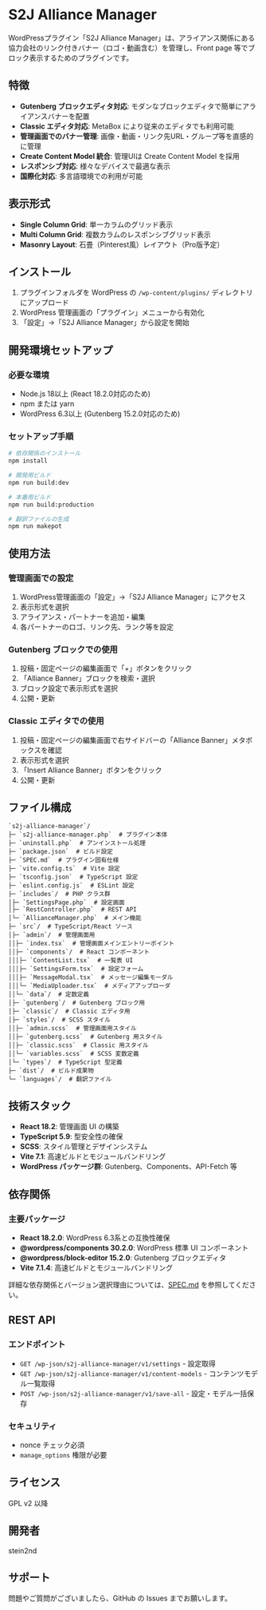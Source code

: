 # S2J Alliance Manager

WordPressプラグイン「S2J Alliance Manager」は、アライアンス関係にある協力会社のリンク付きバナー（ロゴ・動画含む）を管理し、Front page 等でブロック表示するためのプラグインです。

## 特徴

- **Gutenberg ブロックエディタ対応**: モダンなブロックエディタで簡単にアライアンスバナーを配置
- **Classic エディタ対応**: MetaBox により従来のエディタでも利用可能
- **管理画面でのバナー管理**: 画像・動画・リンク先URL・グループ等を直感的に管理
- **Create Content Model 統合**: 管理UIは Create Content Model を採用
- **レスポンシブ対応**: 様々なデバイスで最適な表示
- **国際化対応**: 多言語環境での利用が可能

## 表示形式

- **Single Column Grid**: 単一カラムのグリッド表示
- **Multi Column Grid**: 複数カラムのレスポンシブグリッド表示
- **Masonry Layout**: 石畳（Pinterest風）レイアウト（Pro版予定）

## インストール

1. プラグインフォルダを WordPress の `/wp-content/plugins/` ディレクトリにアップロード
2. WordPress 管理画面の「プラグイン」メニューから有効化
3. 「設定」→「S2J Alliance Manager」から設定を開始

## 開発環境セットアップ

### 必要な環境

- Node.js 18以上 (React 18.2.0対応のため)
- npm または yarn
- WordPress 6.3以上 (Gutenberg 15.2.0対応のため)

### セットアップ手順

```bash
# 依存関係のインストール
npm install

# 開発用ビルド
npm run build:dev

# 本番用ビルド
npm run build:production

# 翻訳ファイルの生成
npm run makepot
```

## 使用方法

### 管理画面での設定

1. WordPress管理画面の「設定」→「S2J Alliance Manager」にアクセス
2. 表示形式を選択
3. アライアンス・パートナーを追加・編集
4. 各パートナーのロゴ、リンク先、ランク等を設定

### Gutenberg ブロックでの使用

1. 投稿・固定ページの編集画面で「+」ボタンをクリック
2. 「Alliance Banner」ブロックを検索・選択
3. ブロック設定で表示形式を選択
4. 公開・更新

### Classic エディタでの使用

1. 投稿・固定ページの編集画面で右サイドバーの「Alliance Banner」メタボックスを確認
2. 表示形式を選択
3. 「Insert Alliance Banner」ボタンをクリック
4. 公開・更新

## ファイル構成

```
`s2j-alliance-manager`/
├─ `s2j-alliance-manager.php`  # プラグイン本体
├─ `uninstall.php`  # アンインストール処理
├─ `package.json`  # ビルド設定
├─ `SPEC.md`  # プラグイン固有仕様
├─ `vite.config.ts`  # Vite 設定
├─ `tsconfig.json`  # TypeScript 設定
├─ `eslint.config.js`  # ESLint 設定
├─ `includes`/  # PHP クラス群
│├─ `SettingsPage.php`  # 設定画面
│├─ `RestController.php`  # REST API
│└─ `AllianceManager.php`  # メイン機能
├─ `src`/  # TypeScript/React ソース
│├─ `admin`/  # 管理画面用
││├─ `index.tsx`  # 管理画面メインエントリーポイント
││├─ `components`/  # React コンポーネント
│││├─ `ContentList.tsx`  # 一覧表 UI
│││├─ `SettingsForm.tsx`  # 設定フォーム
│││├─ `MessageModal.tsx`  # メッセージ編集モーダル
│││└─ `MediaUploader.tsx`  # メディアアップローダ
││└─ `data`/  # 定数定義
│├─ `gutenberg`/  # Gutenberg ブロック用
│├─ `classic`/  # Classic エディタ用
│├─ `styles`/  # SCSS スタイル
││├─ `admin.scss`  # 管理画面用スタイル
││├─ `gutenberg.scss`  # Gutenberg 用スタイル
││├─ `classic.scss`  # Classic 用スタイル
││└─ `variables.scss`  # SCSS 変数定義
│└─ `types`/  # TypeScript 型定義
├─ `dist`/  # ビルド成果物
└─ `languages`/  # 翻訳ファイル
```

## 技術スタック

- **React 18.2**: 管理画面 UI の構築
- **TypeScript 5.9**: 型安全性の確保
- **SCSS**: スタイル管理とデザインシステム
- **Vite 7.1**: 高速ビルドとモジュールバンドリング
- **WordPress パッケージ群**: Gutenberg、Components、API-Fetch 等

## 依存関係

### 主要パッケージ
- **React 18.2.0**: WordPress 6.3系との互換性確保
- **@wordpress/components 30.2.0**: WordPress 標準 UI コンポーネント
- **@wordpress/block-editor 15.2.0**: Gutenberg ブロックエディタ
- **Vite 7.1.4**: 高速ビルドとモジュールバンドリング

詳細な依存関係とバージョン選択理由については、[SPEC.md](./SPEC.md) を参照してください。

## REST API

### エンドポイント

- `GET /wp-json/s2j-alliance-manager/v1/settings` - 設定取得
- `GET /wp-json/s2j-alliance-manager/v1/content-models` - コンテンツモデル一覧取得
- `POST /wp-json/s2j-alliance-manager/v1/save-all` - 設定・モデル一括保存

### セキュリティ

- nonce チェック必須
- `manage_options` 権限が必要

## ライセンス

GPL v2 以降

## 開発者

stein2nd

## サポート

問題やご質問がございましたら、GitHub の Issues までお願いします。